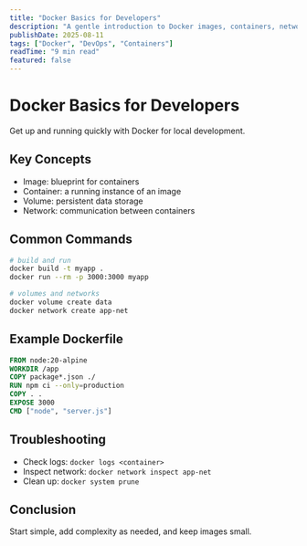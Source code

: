 ```yaml
---
title: "Docker Basics for Developers"
description: "A gentle introduction to Docker images, containers, networking, and volumes with practical examples."
publishDate: 2025-08-11
tags: ["Docker", "DevOps", "Containers"]
readTime: "9 min read"
featured: false
---
```


# Docker Basics for Developers

Get up and running quickly with Docker for local development.

## Key Concepts

- Image: blueprint for containers
- Container: a running instance of an image
- Volume: persistent data storage
- Network: communication between containers

## Common Commands

```bash
# build and run
docker build -t myapp .
docker run --rm -p 3000:3000 myapp

# volumes and networks
docker volume create data
docker network create app-net
```

## Example Dockerfile

```Dockerfile
FROM node:20-alpine
WORKDIR /app
COPY package*.json ./
RUN npm ci --only=production
COPY . .
EXPOSE 3000
CMD ["node", "server.js"]
```

## Troubleshooting

- Check logs: `docker logs <container>`
- Inspect network: `docker network inspect app-net`
- Clean up: `docker system prune`

## Conclusion

Start simple, add complexity as needed, and keep images small.